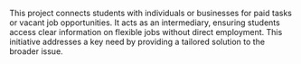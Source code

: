 This project connects students with individuals or businesses for paid tasks or vacant job opportunities. It acts as an intermediary, ensuring students access clear information on flexible jobs without direct employment. This initiative addresses a key need by providing a tailored solution to the broader issue.
